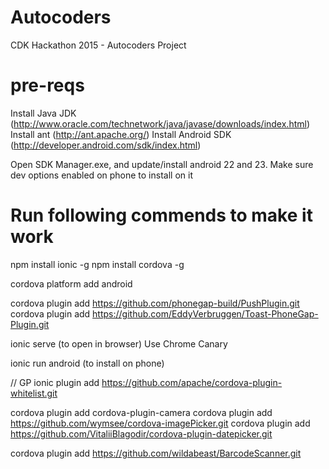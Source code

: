 # Autocoders 
CDK Hackathon 2015 - Autocoders Project

# pre-reqs
Install Java JDK (http://www.oracle.com/technetwork/java/javase/downloads/index.html)
Install ant (http://ant.apache.org/)
Install Android SDK (http://developer.android.com/sdk/index.html)

Open SDK Manager.exe, and update/install android 22 and 23.
Make sure dev options enabled on phone to install on it

# Run following commends to make it work
npm install ionic -g
npm install cordova -g

cordova platform add android 

cordova plugin add https://github.com/phonegap-build/PushPlugin.git
cordova plugin add https://github.com/EddyVerbruggen/Toast-PhoneGap-Plugin.git

ionic serve  (to open in browser)  Use Chrome Canary

ionic run android   (to install on phone)

// GP
ionic plugin add https://github.com/apache/cordova-plugin-whitelist.git

cordova plugin add cordova-plugin-camera
cordova plugin add https://github.com/wymsee/cordova-imagePicker.git
cordova plugin add https://github.com/VitaliiBlagodir/cordova-plugin-datepicker.git

cordova plugin add https://github.com/wildabeast/BarcodeScanner.git
